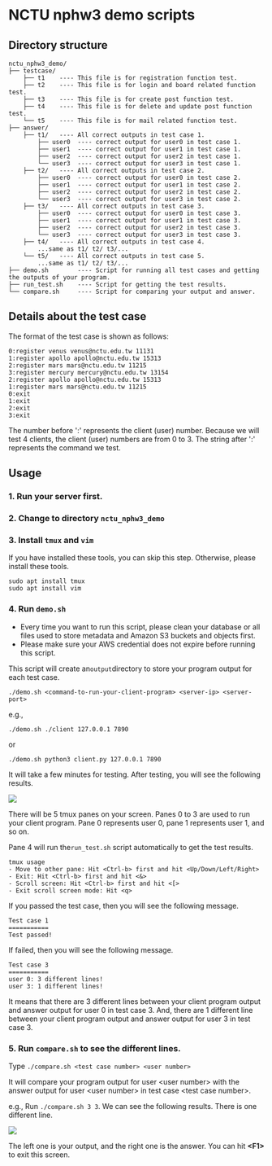 # NCTU nphw3 demo scripts

## Directory structure
```
nctu_nphw3_demo/
├── testcase/
    ├── t1    ---- This file is for registration function test.   
    ├── t2    ---- This file is for login and board related function test.
    ├── t3    ---- This file is for create post function test.   
    ├── t4    ---- This file is for delete and update post function test.
    └── t5    ---- This file is for mail related function test.
├── answer/ 
    ├── t1/   ---- All correct outputs in test case 1.
        ├── user0  ---- correct output for user0 in test case 1.  
        ├── user1  ---- correct output for user1 in test case 1. 
        ├── user2  ---- correct output for user2 in test case 1.    
        └── user3  ---- correct output for user3 in test case 1.
    ├── t2/   ---- All correct outputs in test case 2.
        ├── user0  ---- correct output for user0 in test case 2.  
        ├── user1  ---- correct output for user1 in test case 2. 
        ├── user2  ---- correct output for user2 in test case 2.    
        └── user3  ---- correct output for user3 in test case 2.
    ├── t3/   ---- All correct outputs in test case 3.
        ├── user0  ---- correct output for user0 in test case 3.  
        ├── user1  ---- correct output for user1 in test case 3. 
        ├── user2  ---- correct output for user2 in test case 3.    
        └── user3  ---- correct output for user3 in test case 3.
    ├── t4/   ---- All correct outputs in test case 4.
        ...same as t1/ t2/ t3/... 
    └── t5/   ---- All correct outputs in test case 5.
        ...same as t1/ t2/ t3/...  
├── demo.sh        ---- Script for running all test cases and getting the outputs of your program.
├── run_test.sh    ---- Script for getting the test results.
└── compare.sh     ---- Script for comparing your output and answer.
```
## Details about the test case
The format of the test case is shown as follows:
```
0:register venus venus@nctu.edu.tw 11131
1:register apollo apollo@nctu.edu.tw 15313
2:register mars mars@nctu.edu.tw 11215
3:register mercury mercury@nctu.edu.tw 13154
2:register apollo apollo@nctu.edu.tw 15313
1:register mars mars@nctu.edu.tw 11215
0:exit
1:exit
2:exit
3:exit
```
The number before ':' represents the client (user) number. Because we will test 4 clients, the client (user) numbers are from 0 to 3. The string after ':' represents the command we test.
## Usage
### 1. Run your server first.
### 2. Change to directory ```nctu_nphw3_demo```
### 3. Install ```tmux``` and ```vim```
If you have installed these tools, you can skip this step. Otherwise, please install these tools.
```
sudo apt install tmux
sudo apt install vim
```
### 4. Run ```demo.sh```

- Every time you want to run this script, please clean your database or all files used to store metadata and Amazon S3 buckets and objects first.
- Please make sure your AWS credential does not expire before running this script.

This script will create an```output```directory to store your program output for each test case.

```
./demo.sh <command-to-run-your-client-program> <server-ip> <server-port>
```
e.g.,
```
./demo.sh ./client 127.0.0.1 7890
``` 
or 
```
./demo.sh python3 client.py 127.0.0.1 7890
```
It will take a few minutes for testing. After testing, you will see the following results. 

![](https://i.imgur.com/ACjYv0g.png=10x10)

There will be 5 tmux panes on your screen. Panes 0 to 3 are used to run your client program. Pane 0 represents user 0, pane 1 represents user 1, and so on.

Pane 4 will run the```run_test.sh``` script automatically to get the test results.
```
tmux usage
- Move to other pane: Hit <Ctrl-b> first and hit <Up/Down/Left/Right>
- Exit: Hit <Ctrl-b> first and hit <&>
- Scroll screen: Hit <Ctrl-b> first and hit <[>
- Exit scroll screen mode: Hit <q>
```

If you passed the test case, then you will see the following message.
```
Test case 1
===========
Test passed!
```
If failed, then you will see the following message. 
```
Test case 3
===========
user 0: 3 different lines!
user 3: 1 different lines!
```
It means that there are 3 different lines between your client program output and answer output for user 0 in test case 3. And, there are 1 different line between your client program output and answer output for user 3 in test case 3.

### 5. Run ```compare.sh``` to see the different lines.
Type ```./compare.sh <test case number> <user number>```

It will compare your program output for user \<user number\> with the answer output for user \<user number\> in test case \<test case number\>.

e.g.,
Run ```./compare.sh 3 3```. We can see the following results. There is one different line.

![](https://i.imgur.com/GAaygW3.png)

The left one is your output, and the right one is the answer. You can hit **\<F1\>** to exit this screen.

